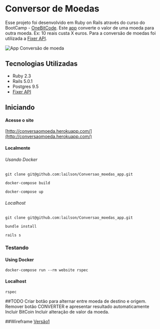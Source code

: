 # Conversor de Moedas

Esse projeto foi desenvolvido em Ruby on Rails através do curso do BootCamp - [OneBitCode](http://onebitcode.com). Este [app](http://conversaomoeda.herokuapp.com/) converte o valor de uma moeda para outra moeda. Ex: 10 reais custa X euros. Para a conversão de moedas foi utilizada a [Fixer API](http://fixer.io/).

![App Conversão de moeda][logo]

[logo]: https://raw.githubusercontent.com/lailson/Conversao_moedas_app/master/public/site.png "APP"


## Tecnologias Utilizadas

- Ruby 2.3
- Rails 5.0.1
- Postgres 9.5
- [Fixer API](http://fixer.io/)

## Iniciando

#### Acesse o site

[http://conversaomoeda.herokuapp.com/](http://conversaomoeda.herokuapp.com/)

#### Localmente

###### Usando Docker

```
git clone git@github.com:lailson/Conversao_moedas_app.git

docker-compose build

docker-compose up
```

###### Localhost

```
git clone git@github.com:lailson/Conversao_moedas_app.git

bundle install

rails s
```

### Testando

#### Using Docker

```
docker-compose run --rm website rspec
```

#### Localhost


```
rspec

```

##TODO
Criar botão para alternar entre moeda de destino e origem.
Remover botão CONVERTER e apresentar resultado automaticamente
Incluir BitCoin
Incluir alteração de valor da moeda.

##Wireframe
[Versão1](https://wireframepro.mockflow.com/view/D1811d0a7d9175679f76ac7f2841467ba)
